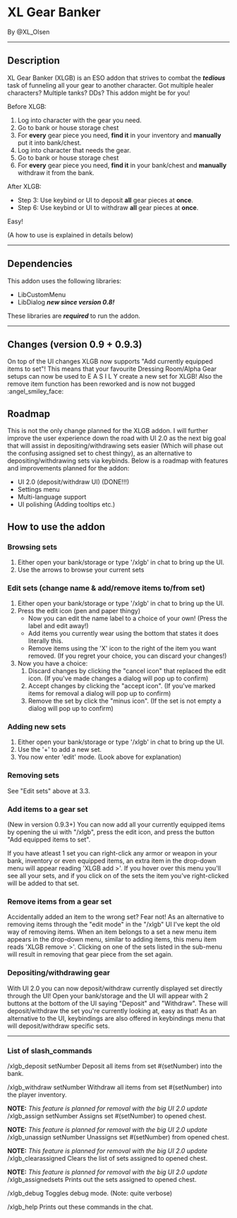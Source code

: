 # XL Gear Banker

By @XL_Olsen

***

## Description

XL Gear Banker (XLGB) is an ESO addon that strives to combat the ***tedious*** task of funneling all your gear to another character.
Got multiple healer characters? Multiple tanks? DDs? This addon might be for you!

Before XLGB:

1. Log into character with the gear you need.
2. Go to bank or house storage chest
3. For **every** gear piece you need, **find it** in your inventory and **manually** put it into bank/chest.
4. Log into character that needs the gear.
5. Go to bank or house storage chest
6. For **every** gear piece you need, **find it** in your bank/chest and **manually** withdraw it from the bank.

After XLGB:

- Step 3: Use keybind or UI to deposit **all** gear pieces at **once**.
- Step 6: Use keybind or UI to withdraw **all** gear pieces at **once**.

Easy!

(A how to use is explained in details below)
***

## Dependencies

This addon uses the following libraries:

- LibCustomMenu
- LibDialog ***new since version 0.8!***

These libraries are ***required*** to run the addon.

***

## Changes (version 0.9 + 0.9.3)

On top of the UI changes XLGB now supports "Add currently equipped items to set"! This means that your favourite Dressing Room/Alpha Gear setups can now be used to E A S I L Y create a new set for XLGB! Also the remove item function has been reworked and is now not bugged :angel_smiley_face:


## Roadmap

This is not the only change planned for the XLGB addon. I will further improve the user experience down the road with UI 2.0 as the next big goal that will assist in depositing/withdrawing sets easier (Which will phase out the confusing assigned set to chest thingy), as an alternative to depositing/withdrawing sets via keybinds. Below is a roadmap with features and improvements planned for the addon:

- UI 2.0 (deposit/withdraw UI) (DONE!!!)
- Settings menu
- Multi-language support
- UI polishing (Adding tooltips etc.)

## How to use the addon

### Browsing sets

1. Either open your bank/storage or type '/xlgb' in chat to bring up the UI.
2. Use the arrows to browse your current sets

### Edit sets (change name & add/remove items to/from set)

1. Either open your bank/storage or type '/xlgb' in chat to bring up the UI.
2. Press the edit icon (pen and paper thingy)
    - Now you can edit the name label to a choice of your own! (Press the label and edit away!)
    - Add items you currently wear using the bottom that states it does literally this.
    - Remove items using the 'X' icon to the right of the item you want removed. (If you regret your choice, you can discard your changes!)
3. Now you have a choice:
    1. Discard changes by clicking the "cancel icon" that replaced the edit icon. (If you've made changes a dialog will pop up to confirm)
    2. Accept changes by clicking the "accept icon". (If you've marked items for removal a dialog will pop up to confirm)
    3. Remove the set by click the "minus icon". (If the set is not empty a dialog will pop up to confirm)

### Adding new sets

1. Either open your bank/storage or type '/xlgb' in chat to bring up the UI.
2. Use the '+' to add a new set.
3. You now enter 'edit' mode. (Look above for explanation)

### Removing sets

See "Edit sets" above at 3.3.

### Add items to a gear set

(New in version 0.9.3+)
You can now add all your currently equipped items by opening the ui with "/xlgb", press the edit icon, and press the button "Add equipped items to set".

If you have atleast 1 set you can right-click any armor or weapon in your bank, inventory or even equipped items, an extra item in the drop-down menu will appear reading 'XLGB add >'.
If you hover over this menu you'll see all your sets, and if you click on of the sets the item you've right-clicked will be added to that set.

### Remove items from a gear set

Accidentally added an item to the wrong set? Fear not!
As an alternative to removing items through the "edit mode" in the "/xlgb" UI I've kept the old way of removing items.
When an item belongs to a set a new menu item appears in the drop-down menu, similar to adding items, this menu item reads 'XLGB remove >'.
Clicking on one of the sets listed in the sub-menu will result in removing that gear piece from the set again.

### Depositing/withdrawing gear

With UI 2.0 you can now deposit/withdraw currently displayed set directly through the UI! Open your bank/storage and the UI will appear with 2 buttons at the bottom of the UI saying "Deposit" and "Withdraw". These will deposit/withdraw the set you're currently looking at, easy as that! As an alternative to the UI, keybindings are also offered in keybindings menu that will deposit/withdraw specific sets.
***

### List of slash_commands

/xlgb_deposit setNumber
Deposit all items from set #(setNumber) into the bank.

/xlgb_withdraw setNumber
Withdraw all items from set #(setNumber) into the player inventory.

**NOTE:** *This feature is planned for removal with the big UI 2.0 update*
/xlgb_assign setNumber
Assigns set #(setNumber) to opened chest.

**NOTE:** *This feature is planned for removal with the big UI 2.0 update*
/xlgb_unassign setNumber
Unassigns set #(setNumber) from opened chest.

**NOTE:** *This feature is planned for removal with the big UI 2.0 update*
/xlgb_clearassigned
Clears the list of sets assigned to opened chest.

**NOTE:** *This feature is planned for removal with the big UI 2.0 update*
/xlgb_assignedsets
Prints out the sets assigned to opened chest.

/xlgb_debug
Toggles debug mode. (Note: quite verbose)

/xlgb_help
Prints out these commands in the chat.
